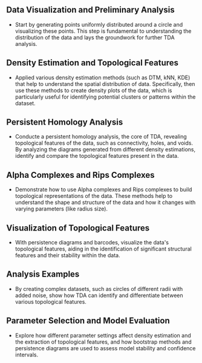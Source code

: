 ## Data Visualization and Preliminary Analysis
- Start by generating points uniformly distributed around a circle and visualizing these points. This step is fundamental to understanding the distribution of the data and lays the groundwork for further TDA analysis.
## Density Estimation and Topological Features
- Applied various density estimation methods (such as DTM, kNN, KDE) that help to understand the spatial distribution of data. Specifically, then use these methods to create density plots of the data, which is particularly useful for identifying potential clusters or patterns within the dataset.
## Persistent Homology Analysis
- Conducte a persistent homology analysis, the core of TDA, revealing topological features of the data, such as connectivity, holes, and voids. By analyzing the diagrams generated from different density estimations, identify and compare the topological features present in the data.
## Alpha Complexes and Rips Complexes
- Demonstrate how to use Alpha complexes and Rips complexes to build topological representations of the data. These methods help to understand the shape and structure of the data and how it changes with varying parameters (like radius size).
## Visualization of Topological Features
- With persistence diagrams and barcodes, visualize the data's topological features, aiding in the identification of significant structural features and their stability within the data.
## Analysis Examples
- By creating complex datasets, such as circles of different radii with added noise, show how TDA can identify and differentiate between various topological features.
## Parameter Selection and Model Evaluation
- Explore how different parameter settings affect density estimation and the extraction of topological features, and how bootstrap methods and persistence diagrams are used to assess model stability and confidence intervals.
